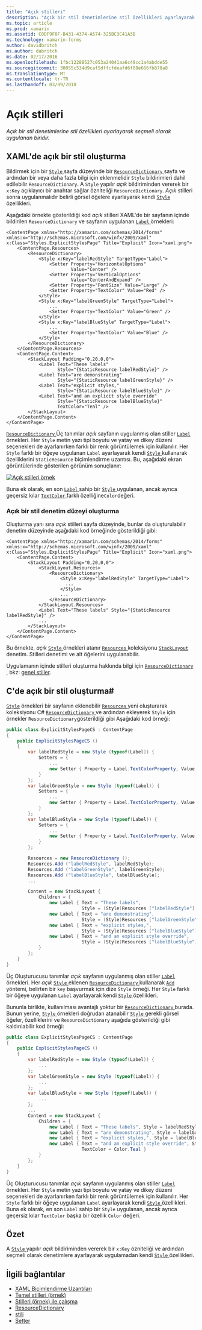 ```yaml
---
title: "Açık stilleri"
description: "Açık bir stil denetimlerine stil özellikleri ayarlayarak seçmeli olarak uygulanan biridir."
ms.topic: article
ms.prod: xamarin
ms.assetid: C0DF9F8F-B431-4374-A574-325BC3C41A3B
ms.technology: xamarin-forms
author: davidbritch
ms.author: dabritch
ms.date: 02/17/2016
ms.openlocfilehash: 1fbc12288527c053a24041aa6c49cc1a4abdde55
ms.sourcegitcommit: 30055c534d9caf5dffcfdeafd6f08e666fb870a8
ms.translationtype: MT
ms.contentlocale: tr-TR
ms.lasthandoff: 03/09/2018
---
```

# <a name="explicit-styles"></a>Açık stilleri

_Açık bir stil denetimlerine stil özellikleri ayarlayarak seçmeli olarak uygulanan biridir._

## <a name="creating-an-explicit-style-in-xaml"></a>XAML'de açık bir stil oluşturma

Bildirmek için bir [ `Style` ](https://developer.xamarin.com/api/type/Xamarin.Forms.Style/) sayfa düzeyinde bir [ `ResourceDictionary` ](https://developer.xamarin.com/api/type/Xamarin.Forms.ResourceDictionary/) sayfa ve ardından bir veya daha fazla bilgi için eklenmelidir `Style` bildirimleri dahil edilebilir `ResourceDictionary`. A `Style` yapılır *açık* bildiriminden vererek bir `x:Key` açıklayıcı bir anahtar sağlar özniteliği `ResourceDictionary`. *Açık* stilleri sonra uygulanmalıdır belirli görsel öğelere ayarlayarak kendi [ `Style` ](https://developer.xamarin.com/api/property/Xamarin.Forms.VisualElement.Style/) özellikleri.

Aşağıdaki örnekte gösterildiği kod *açık* stilleri XAML'de bir sayfanın içinde bildirilen `ResourceDictionary` ve sayfanın uygulanan [ `Label` ](https://developer.xamarin.com/api/type/Xamarin.Forms.Label/) örnekleri:

```xaml
<ContentPage xmlns="http://xamarin.com/schemas/2014/forms" xmlns:x="http://schemas.microsoft.com/winfx/2009/xaml" x:Class="Styles.ExplicitStylesPage" Title="Explicit" Icon="xaml.png">
    <ContentPage.Resources>
        <ResourceDictionary>
            <Style x:Key="labelRedStyle" TargetType="Label">
                <Setter Property="HorizontalOptions"
                        Value="Center" />
                <Setter Property="VerticalOptions"
                        Value="CenterAndExpand" />
                <Setter Property="FontSize" Value="Large" />
                <Setter Property="TextColor" Value="Red" />
            </Style>
            <Style x:Key="labelGreenStyle" TargetType="Label">
                ...
                <Setter Property="TextColor" Value="Green" />
            </Style>
            <Style x:Key="labelBlueStyle" TargetType="Label">
                ...
                <Setter Property="TextColor" Value="Blue" />
            </Style>
        </ResourceDictionary>
    </ContentPage.Resources>
    <ContentPage.Content>
        <StackLayout Padding="0,20,0,0">
            <Label Text="These labels"
                   Style="{StaticResource labelRedStyle}" />
            <Label Text="are demonstrating"
                   Style="{StaticResource labelGreenStyle}" />
            <Label Text="explicit styles,"
                   Style="{StaticResource labelBlueStyle}" />
            <Label Text="and an explicit style override"
                   Style="{StaticResource labelBlueStyle}"
                   TextColor="Teal" />
        </StackLayout>
    </ContentPage.Content>
</ContentPage>
```

[ `ResourceDictionary` ](https://developer.xamarin.com/api/type/Xamarin.Forms.ResourceDictionary/) Üç tanımlar *açık* sayfanın uygulanmış olan stiller [ `Label` ](https://developer.xamarin.com/api/type/Xamarin.Forms.Label/) örnekleri. Her `Style` metin yazı tipi boyutu ve yatay ve dikey düzeni seçenekleri de ayarlanırken farklı bir renk görüntülemek için kullanılır. Her `Style` farklı bir öğeye uygulanan `Label` ayarlayarak kendi [ `Style` ](https://developer.xamarin.com/api/property/Xamarin.Forms.VisualElement.Style/) kullanarak özelliklerini `StaticResource` biçimlendirme uzantısı. Bu, aşağıdaki ekran görüntülerinde gösterilen görünüm sonuçlanır:

[![](explicit-images/explicit-styles.png "Açık stilleri örnek")](explicit-images/explicit-styles-large.png#lightbox "açık stilleri örneği")

Buna ek olarak, en son [ `Label` ](https://developer.xamarin.com/api/type/Xamarin.Forms.Label/) sahip bir [ `Style` ](https://developer.xamarin.com/api/type/Xamarin.Forms.Style/) uygulanan, ancak ayrıca geçersiz kılar [ `TextColor` ](https://developer.xamarin.com/api/property/Xamarin.Forms.Label.TextColor/) farklı özelliğine`Color`değeri.

### <a name="creating-an-explicit-style-at-the-control-level"></a>Açık bir stil denetim düzeyi oluşturma

Oluşturma yanı sıra *açık* stilleri sayfa düzeyinde, bunlar da oluşturulabilir denetim düzeyinde aşağıdaki kod örneğinde gösterildiği gibi:

```xaml
<ContentPage xmlns="http://xamarin.com/schemas/2014/forms" xmlns:x="http://schemas.microsoft.com/winfx/2009/xaml" x:Class="Styles.ExplicitStylesPage" Title="Explicit" Icon="xaml.png">
    <ContentPage.Content>
        <StackLayout Padding="0,20,0,0">
            <StackLayout.Resources>
                <ResourceDictionary>
                    <Style x:Key="labelRedStyle" TargetType="Label">
                      ...
                    </Style>
                    ...
                </ResourceDictionary>
            </StackLayout.Resources>
            <Label Text="These labels" Style="{StaticResource labelRedStyle}" />
            ...
        </StackLayout>
    </ContentPage.Content>
</ContentPage>
```

Bu örnekte, *açık* [ `Style` ](https://developer.xamarin.com/api/type/Xamarin.Forms.Style/) örnekleri atanır [ `Resources` ](https://developer.xamarin.com/api/property/Xamarin.Forms.VisualElement.Resources/) koleksiyonu [ `StackLayout` ](https://developer.xamarin.com/api/type/Xamarin.Forms.StackLayout/) denetim. Stilleri denetimi ve alt öğelerini uygulanabilir.

Uygulamanın içinde stilleri oluşturma hakkında bilgi için [ `ResourceDictionary` ](https://developer.xamarin.com/api/type/Xamarin.Forms.ResourceDictionary/), bkz: [genel stiller](~/xamarin-forms/user-interface/styles/application.md).

## <a name="creating-an-explicit-style-in-c35"></a>C'de açık bir stil oluşturma&#35;

[`Style`](https://developer.xamarin.com/api/type/Xamarin.Forms.Style/) örnekleri bir sayfanın eklenebilir [ `Resources` ](https://developer.xamarin.com/api/property/Xamarin.Forms.VisualElement.Resources/) yeni oluşturarak koleksiyonu C# [ `ResourceDictionary` ](https://developer.xamarin.com/api/type/Xamarin.Forms.ResourceDictionary/)ve ardından ekleyerek `Style` için örnekler `ResourceDictionary`gösterildiği gibi Aşağıdaki kod örneği:

```csharp
public class ExplicitStylesPageCS : ContentPage
{
    public ExplicitStylesPageCS ()
    {
        var labelRedStyle = new Style (typeof(Label)) {
            Setters = {
                ...
                new Setter { Property = Label.TextColorProperty, Value = Color.Red  }
            }
        };
        var labelGreenStyle = new Style (typeof(Label)) {
            Setters = {
                ...
                new Setter { Property = Label.TextColorProperty, Value = Color.Green }
            }
        };
        var labelBlueStyle = new Style (typeof(Label)) {
            Setters = {
                ...
                new Setter { Property = Label.TextColorProperty, Value = Color.Blue }
            }
        };

        Resources = new ResourceDictionary ();
        Resources.Add ("labelRedStyle", labelRedStyle);
        Resources.Add ("labelGreenStyle", labelGreenStyle);
        Resources.Add ("labelBlueStyle", labelBlueStyle);
        ...

        Content = new StackLayout {
            Children = {
                new Label { Text = "These labels",
                            Style = (Style)Resources ["labelRedStyle"] },
                new Label { Text = "are demonstrating",
                            Style = (Style)Resources ["labelGreenStyle"] },
                new Label { Text = "explicit styles,",
                            Style = (Style)Resources ["labelBlueStyle"] },
                new Label { Text = "and an explicit style override",
                            Style = (Style)Resources ["labelBlueStyle"], TextColor = Color.Teal }
            }
        };
    }
}
```

Üç Oluşturucusu tanımlar *açık* sayfanın uygulanmış olan stiller [ `Label` ](https://developer.xamarin.com/api/type/Xamarin.Forms.Label/) örnekleri. Her *açık* [ `Style` ](https://developer.xamarin.com/api/type/Xamarin.Forms.Style/) eklenen [ `ResourceDictionary` ](https://developer.xamarin.com/api/type/Xamarin.Forms.ResourceDictionary/) kullanarak [ `Add` ](https://developer.xamarin.com/api/member/Xamarin.Forms.ResourceDictionary.Add/p/System.String/System.Object/) yöntemi, belirten bir `key` başvurmak için dize `Style` örneği. Her `Style` farklı bir öğeye uygulanan `Label` ayarlayarak kendi [ `Style` ](https://developer.xamarin.com/api/property/Xamarin.Forms.VisualElement.Style/) özellikleri.

Bununla birlikte, kullanılması avantajlı yoktur bir [ `ResourceDictionary` ](https://developer.xamarin.com/api/type/Xamarin.Forms.ResourceDictionary/) burada. Bunun yerine, [ `Style` ](https://developer.xamarin.com/api/type/Xamarin.Forms.Style/) örnekleri doğrudan atanabilir [ `Style` ](https://developer.xamarin.com/api/property/Xamarin.Forms.VisualElement.Style/) gerekli görsel öğeler, özelliklerini ve `ResourceDictionary` aşağıda gösterildiği gibi kaldırılabilir kod örneği:

```csharp
public class ExplicitStylesPageCS : ContentPage
{
    public ExplicitStylesPageCS ()
    {
        var labelRedStyle = new Style (typeof(Label)) {
            ...
        };
        var labelGreenStyle = new Style (typeof(Label)) {
            ...
        };
        var labelBlueStyle = new Style (typeof(Label)) {
            ...
        };
        ...
        Content = new StackLayout {
            Children = {
                new Label { Text = "These labels", Style = labelRedStyle },
                new Label { Text = "are demonstrating", Style = labelGreenStyle },
                new Label { Text = "explicit styles,", Style = labelBlueStyle },
                new Label { Text = "and an explicit style override", Style = labelBlueStyle,
                            TextColor = Color.Teal }
            }
        };
    }
}
```

Üç Oluşturucusu tanımlar *açık* sayfanın uygulanmış olan stiller [ `Label` ](https://developer.xamarin.com/api/type/Xamarin.Forms.Label/) örnekleri. Her `Style` metin yazı tipi boyutu ve yatay ve dikey düzeni seçenekleri de ayarlanırken farklı bir renk görüntülemek için kullanılır. Her `Style` farklı bir öğeye uygulanan `Label` ayarlayarak kendi [ `Style` ](https://developer.xamarin.com/api/property/Xamarin.Forms.VisualElement.Style/) özellikleri. Buna ek olarak, en son `Label` sahip bir `Style` uygulanan, ancak ayrıca geçersiz kılar `TextColor` başka bir özellik `Color` değeri.

## <a name="summary"></a>Özet

A [ `Style` ](https://developer.xamarin.com/api/type/Xamarin.Forms.Style/) yapılır *açık* bildiriminden vererek bir `x:Key` özniteliği ve ardından seçmeli olarak denetimlere ayarlayarak uygulamadan kendi [ `Style` ](https://developer.xamarin.com/api/property/Xamarin.Forms.VisualElement.Style/) özellikleri.



## <a name="related-links"></a>İlgili bağlantılar

- [XAML Biçimlendirme Uzantıları](~/xamarin-forms/xaml/xaml-basics/xaml-markup-extensions.md)
- [Temel stilleri (örnek)](https://developer.xamarin.com/samples/xamarin-forms/UserInterface/Styles/BasicStyles/)
- [Stilleri (örnek) ile çalışma](https://developer.xamarin.com/samples/xamarin-forms/WorkingWithStyles/)
- [ResourceDictionary](https://developer.xamarin.com/api/type/Xamarin.Forms.ResourceDictionary/)
- [stili](https://developer.xamarin.com/api/type/Xamarin.Forms.Style/)
- [Setter](https://developer.xamarin.com/api/type/Xamarin.Forms.Setter/)
